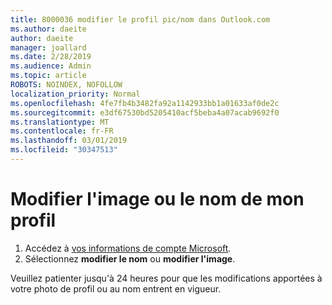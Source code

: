 ```yaml
---
title: 8000036 modifier le profil pic/nom dans Outlook.com
ms.author: daeite
author: daeite
manager: joallard
ms.date: 2/28/2019
ms.audience: Admin
ms.topic: article
ROBOTS: NOINDEX, NOFOLLOW
localization_priority: Normal
ms.openlocfilehash: 4fe7fb4b3482fa92a1142933bb1a01633af0de2c
ms.sourcegitcommit: e3df67530bd5205410acf5beba4a07acab9692f0
ms.translationtype: MT
ms.contentlocale: fr-FR
ms.lasthandoff: 03/01/2019
ms.locfileid: "30347513"
---
```

# <a name="change-my-profile-picture-or-name"></a>Modifier l'image ou le nom de mon profil

1. Accédez à [vos informations de compte Microsoft](https://go.microsoft.com/fwlink/p/?linkid=860841).
1. Sélectionnez **modifier le nom** ou **modifier l'image**.

Veuillez patienter jusqu'à 24 heures pour que les modifications apportées à votre photo de profil ou au nom entrent en vigueur.